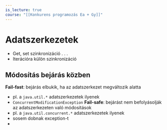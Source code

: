 ```yaml
---
is_lecture: true
course: "[[Konkurens programozás Ea + Gy]]"
---
```

# Adatszerkezetek
- Get, set szinkronizáció . . .
- Iterációra külön szinkronizáció
## Módosítás bejárás közben 
**Fail-fast**: bejárás elbukik, ha az adatszerkezet megváltozik alatta
- pl. a `java.util.*` adatszerkezetek ilyenek
- `ConcurrentModificationException`
**Fail-safe**: bejárást nem befolyásolják az adatszerkezeten való módosítások 
- pl. a `java.util.concurrent.*` adatszerkezetek ilyenek
- sosem dobnak exception-t
- 